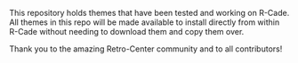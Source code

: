 This repository holds themes that have been tested and working on R-Cade.
All themes in this repo will be made available to install directly from within R-Cade without needing to download them and copy them over.

Thank you to the amazing Retro-Center community and to all contributors!
